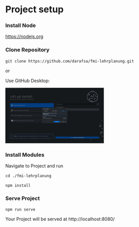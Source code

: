 # Project setup

### Install Node

https://nodejs.org

### Clone Repository

```
git clone https://github.com/darafsa/fmi-lehrplanung.git
```

or

Use GitHub Desktop:

<img src=".\assets\git-clone.png" style="zoom: 30%;" />

### Install Modules

Navigate to Project and run

```
cd ./fmi-lehrplanung
```

```
npm install
```

### Serve Project

```
npm run serve
```

Your Project will be served at http://localhost:8080/
